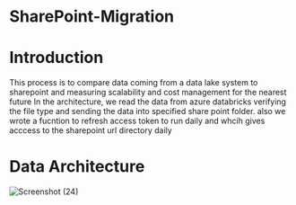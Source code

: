 # SharePoint-Migration

# Introduction
This process is to compare data coming from a data lake system to sharepoint and measuring scalability and cost management for the nearest future
In the architecture, we read the data from azure databricks verifying the file type and sending the data into specified share point folder. also we wrote a fucntion to refresh access token to run daily and whcih gives acccess to the sharepoint url directory daily


# Data Architecture
![Screenshot (24)](https://github.com/adunajiye/SharePoint-Migration/assets/80220180/ff503e7c-1e40-4304-9b98-c99331394e72)
